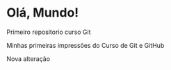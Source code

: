 # Olá, Mundo!
 Primeiro repositorio curso Git
 
 Minhas primeiras impressões do Curso de Git e GitHub

 Nova alteração

